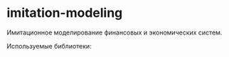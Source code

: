 # imitation-modeling
Имитационное моделирование финансовых и экономических систем. 

Используемые библиотеки: 
